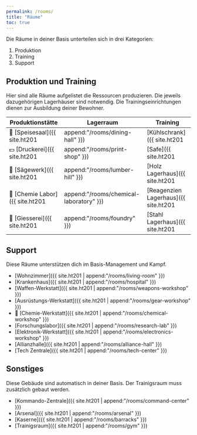 ```yaml
---
permalink: /rooms/
title: "Räume"
toc: true
---
```


Die Räume in deiner Basis unterteilen sich in drei Kategorien:

1. Produktion
2. Training
3. Support

## Produktion und Training

Hier sind alle Räume aufgelistet die Ressourcen produzieren. Die jeweils dazugehörigen Lagerhäuser sind notwendig. Die Trainingseinrichtungen dienen zur Ausbildung deiner Bewohner.

| Produktionstätte         | Lagerraum              | Training                |
| ------------------------ | ---------------------- | ----------------------- |
| :hamburger: [Speisesaal]({{ site.ht201 | append:"/rooms/dining-hall" }}) | [Kühlschrank]({{ site.ht201 | append:"/rooms/refrigerator" }})          | [Küche]({{ site.ht201 | append:"/rooms/kitchen" }}) |
| :dollar: [Druckerei]({{ site.ht201 | append:"/rooms/print-shop" }})  | [Safe]({{ site.ht201 | append:"/rooms/vault" }}) | [Buchhaltungsbüro]({{ site.ht201 | append:"/rooms/accounting-office" }}) |
| :door: [Sägewerk]({{ site.ht201 | append:"/rooms/lumber-hill" }})    | [Holz Lagerhaus]({{ site.ht201 | append:"/rooms/wood-warehouse" }}) | [Tischerwerkstatt]({{ site.ht201 | append:"/rooms/carpentry-workshop" }}) |
| :pill: [Chemie Labor]({{ site.ht201 | append:"/rooms/chemical-laboratory" }})    | [Reagenzien Lagerhaus]({{ site.ht201 | append:"/rooms/reagent-warehouse" }}) | [Experimentelles Labor]({{ site.ht201 | append:"/rooms/forge" }}) |
| :wrench: [Giesserei]({{ site.ht201 | append:"/rooms/foundry" }})     | [Stahl Lagerhaus]({{ site.ht201 | append:"/rooms/steel-warehouse" }})      | [Schmiede]({{ site.ht201 | append:"/rooms/experimental-lab" }}) |

## Support

Diese Räume unterstützen dich im Basis-Management und Kampf.

* [Wohnzimmer]({{ site.ht201 | append:"/rooms/living-room" }})
* [Krankenhaus]({{ site.ht201 | append:"/rooms/hospital" }})
* [Waffen-Werkstatt]({{ site.ht201 | append:"/rooms/weapons-workshop" }})
* [Ausrüstungs-Werkstatt]({{ site.ht201 | append:"/rooms/gear-workshop" }})
* :syringe: [Chemie-Werkstatt]({{ site.ht201 | append:"/rooms/chemical-workshop" }})
* [Forschungslabor]({{ site.ht201 | append:"/rooms/research-lab" }})
* [Elektronik-Werkstatt]({{ site.ht201 | append:"/rooms/electronics-workshop" }})
* [Allianzhalle]({{ site.ht201 | append:"/rooms/alliance-hall" }})
* [Tech Zentrale]({{ site.ht201 | append:"/rooms/tech-center" }})

## Sonstiges

Diese Gebäude sind automatisch in deiner Basis. Der Trainigsraum muss zusätzlich gebaut werden.

* [Kommando-Zentrale]({{ site.ht201 | append:"/rooms/command-center" }})
* [Arsenal]({{ site.ht201 | append:"/rooms/arsenal" }})
* [Kaserne]({{ site.ht201 | append:"/rooms/barracks" }})
* [Trainigsraum]({{ site.ht201 | append:"/rooms/gym" }})
